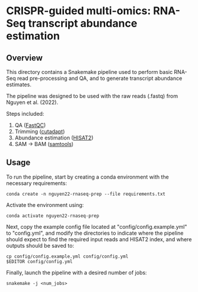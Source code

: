 # CRISPR-guided multi-omics: RNA-Seq transcript abundance estimation

## Overview

This directory contains a Snakemake pipeline used to perform basic RNA-Seq read pre-processing and
QA, and to generate transcript abundance estimates.

The pipeline was designed to be used with the raw reads (.fastq) from Nguyen et al. (2022).

Steps included:

1. QA ([FastQC](https://www.bioinformatics.babraham.ac.uk/projects/fastqc/))
2. Trimming ([cutadapt](https://cutadapt.readthedocs.io/en/stable/))
3. Abundance estimation ([HISAT2](https://daehwankimlab.github.io/hisat2/manual/))
4. SAM -> BAM ([samtools]())

## Usage

To run the pipeline, start by creating a conda environment with the necessary requirements:

```
conda create -n nguyen22-rnaseq-prep --file requirements.txt
```

Activate the environment using:

```
conda activate nguyen22-rnaseq-prep 
```

Next, copy the example config file located at "config/config.example.yml" to "config.yml", and
modify the directories to indicate where the pipeline should expect to find the required input
reads and HISAT2 index, and where outputs should be saved to:


```
cp config/config.example.yml config/config.yml
$EDITOR config/config.yml
```

Finally, launch the pipeline with a desired number of jobs:

```
snakemake -j <num_jobs>
```
